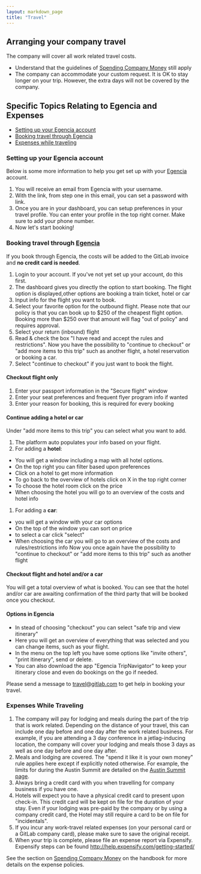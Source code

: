 ```yaml
---
layout: markdown_page
title: "Travel"
---
```


## Arranging your company travel

The company will cover all work related travel costs.  
- Understand that the guidelines of [Spending Company Money](https://about.gitlab.com/handbook/#spending-company-money) still apply
- The company can accommodate your custom request. It is OK to stay longer on 
your trip. However, the extra days will not be covered by the company.

## Specific Topics Relating to Egencia and Expenses

- [Setting up your Egencia account](#setup-egencia)  
- [Booking travel through Egencia](#egencia)  
- [Expenses while traveling](#expenses-while-traveling)


### Setting up your Egencia account<a name="setup-egencia"></a>

Below is some more information to help you get set up with your [Egencia](https://www.egencia.com) account.  

1. You will receive an email from Egencia with your username.
1. With the link, from step one in this email, you can set a password with link.
1. Once you are in your dashboard, you can setup preferences in your travel profile. 
You can enter your profile in the top right corner. Make sure to add your phone number.
1. Now let's start booking!

### Booking travel through [Egencia](https://www.egencia.com) <a name="egencia"></a>

If you book through Egencia, the costs will be added to the GitLab invoice and **no credit card is needed**.

1. Login to your account. If you've not yet set up your account, do this first.
1. The dashboard gives you directly the option to start booking. The flight option
is displayed,other options are booking a train ticket, hotel or car
1. Input info for the flight you want to book.
1. Select your favorite option for the outbound flight. Please note that our policy 
is that you can book up to $250 of the cheapest flight option. Booking more than 
$250 over that amount will flag "out of policy" and requires approval.
1. Select your return (inbound) flight
1. Read & check the box "I have read and accept the rules and restrictions". Now 
you have the possibility to "continue to checkout" or "add more items to this trip" 
such as another flight, a hotel reservation or booking a car.
1. Select "continue to checkout" if you just want to book the flight.

#### Checkout flight only

1. Enter your passport information in the "Secure flight" window
1. Enter your seat preferences and frequent flyer program info if wanted
1. Enter your reason for booking, this is required for every booking

#### Continue adding a hotel or car

Under "add more items to this trip" you can select what you want to add.

1. The platform auto populates your info based on your flight.
1. For adding a **hotel**:
  - You will get a window including a map with all hotel options.
  - On the top right you can filter based upon preferences
  - Click on a hotel to get more information
  - To go back to the overview of hotels click on X in the top right corner
  - To choose the hotel room click on the price
  - When choosing the hotel you will go to an overview of the costs and hotel info
1. For adding a **car**:
  - you will get a window with your car options
  - On the top of the window you can sort on price
  - to select a car click "select"
  - When choosing the car you will go to an overview of the costs and rules/restrictions info
Now you once again have the possibility to "continue to checkout" or "add more items to this trip" such as another flight

#### Checkout flight and hotel and/or a car

You will get a total overview of what is booked. You can see that the hotel and/or car are awaiting confirmation of the third party that will be booked once you checkout.

#### Options in Egencia

* In stead of choosing "checkout" you can select "safe trip and view itinerary"
* Here you will get an overview of everything that was selected and you can change items, such as your flight. 
* In the menu on the top left you have some options like "invite others", "print itinerary", send or delete.
* You can also download the app "Egencia TripNavigator" to keep your itinerary close and even do bookings on the go if needed.

Please send a message to travel@gitlab.com to get help in booking your travel.

### Expenses While Traveling <a name="expenses-while-traveling"></a>

1. The company will pay for lodging and meals during the part of the trip
that is work related. Depending on the distance of your travel, this can include
one day before and one day after the work related business. For example, if you
are attending a 3 day conference in a jetlag-inducing location, the company will
cover your lodging and meals those 3 days as well as one day before and one day after.
1. Meals and lodging are covered. The "spend it like it is your own money" rule applies here except 
if explicitly noted otherwise. For example, the limits for during the Austin Summit
are detailed on the [Austin Summit page](https://dev.gitlab.org/summit_group_2016/Austin-Summit-2016-project).
1. Always bring a credit card with you when travelling for company business if you have one.
1. Hotels will expect you to have a physical credit card to present upon check-in. 
This credit card will be kept on file for the duration of your stay. Even if your lodging 
was pre-paid by the company or by using a company credit card, the Hotel may still
require a card to be on file for "incidentals".
1. If you incur any work-travel related expenses (on your personal card or a GitLab 
company card), please make sure to save the original receipt. 
1. When your trip is complete, please file an expense report via Expensify. 
Expensify steps can be found http://help.expensify.com/getting-started/ 

See the section on [Spending Company Money](https://about.gitlab.com/handbook/#spending-company-money)
on the handbook for more details on the expense policies.
